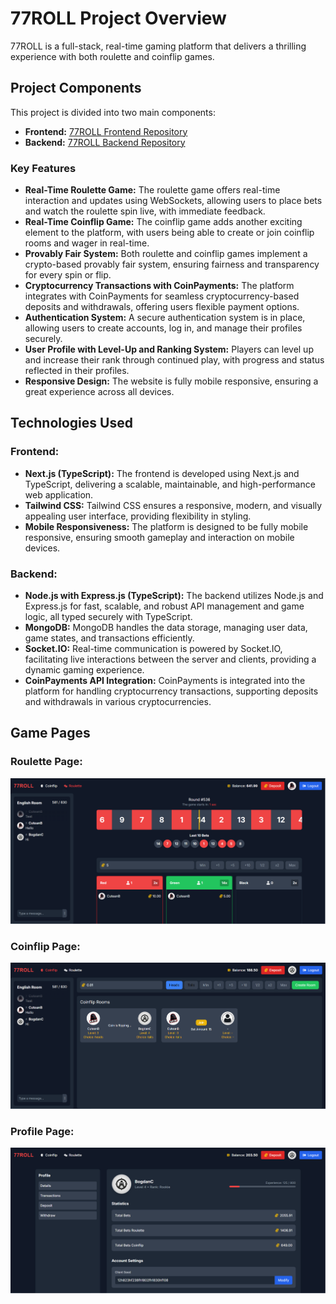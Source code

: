 # 77ROLL Project Overview

77ROLL is a full-stack, real-time gaming platform that delivers a thrilling experience with both roulette and coinflip games.

## Project Components

This project is divided into two main components:

- **Frontend:** [77ROLL Frontend Repository](https://github.com/cuteanbogdan/77roll-frontend)
- **Backend:** [77ROLL Backend Repository](https://github.com/cuteanbogdan/77roll-backend)

### Key Features

- **Real-Time Roulette Game:** The roulette game offers real-time interaction and updates using WebSockets, allowing users to place bets and watch the roulette spin live, with immediate feedback.
- **Real-Time Coinflip Game:** The coinflip game adds another exciting element to the platform, with users being able to create or join coinflip rooms and wager in real-time.
- **Provably Fair System:** Both roulette and coinflip games implement a crypto-based provably fair system, ensuring fairness and transparency for every spin or flip.
- **Cryptocurrency Transactions with CoinPayments:** The platform integrates with CoinPayments for seamless cryptocurrency-based deposits and withdrawals, offering users flexible payment options.
- **Authentication System:** A secure authentication system is in place, allowing users to create accounts, log in, and manage their profiles securely.
- **User Profile with Level-Up and Ranking System:** Players can level up and increase their rank through continued play, with progress and status reflected in their profiles.
- **Responsive Design:** The website is fully mobile responsive, ensuring a great experience across all devices.

## Technologies Used

### Frontend:

- **Next.js (TypeScript):** The frontend is developed using Next.js and TypeScript, delivering a scalable, maintainable, and high-performance web application.
- **Tailwind CSS:** Tailwind CSS ensures a responsive, modern, and visually appealing user interface, providing flexibility in styling.
- **Mobile Responsiveness:** The platform is designed to be fully mobile responsive, ensuring smooth gameplay and interaction on mobile devices.

### Backend:

- **Node.js with Express.js (TypeScript):** The backend utilizes Node.js and Express.js for fast, scalable, and robust API management and game logic, all typed securely with TypeScript.
- **MongoDB:** MongoDB handles the data storage, managing user data, game states, and transactions efficiently.
- **Socket.IO:** Real-time communication is powered by Socket.IO, facilitating live interactions between the server and clients, providing a dynamic gaming experience.
- **CoinPayments API Integration:** CoinPayments is integrated into the platform for handling cryptocurrency transactions, supporting deposits and withdrawals in various cryptocurrencies.

## Game Pages

### Roulette Page:

![Roulette Page](./RoulettePage.png)

### Coinflip Page:

![Coinflip Page](./CoinflipPage.png)

### Profile Page:

![Profile Page](./ProfilePage.png)
